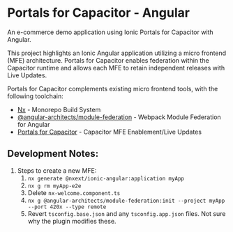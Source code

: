 # Portals for Capacitor - Angular

An e-commerce demo application using Ionic Portals for Capacitor with Angular.

This project highlights an Ionic Angular application utilizing a micro frontend (MFE) architecture. Portals for Capacitor enables federation within the Capacitor runtime and allows each MFE to retain independent releases with Live Updates.

Portals for Capacitor complements existing micro frontend tools, with the following toolchain:

- [Nx](https://nx.dev/) - Monorepo Build System
- [@angular-architects/module-federation](https://github.com/angular-architects/module-federation-plugin) - Webpack Module Federation for Angular
- [Portals for Capacitor](https://ionic.io/docs/portals/for-capacitor/overview) - Capacitor MFE Enablement/Live Updates

## Development Notes:

1. Steps to create a new MFE:
   1. `nx generate @nxext/ionic-angular:application myApp`
   2. `nx g rm myApp-e2e`
   3. Delete `nx-welcome.component.ts`
   4. `nx g @angular-architects/module-federation:init --project myApp --port 420x --type remote`
   5. Revert `tsconfig.base.json` and any `tsconfig.app.json` files. Not sure why the plugin modifies these.
